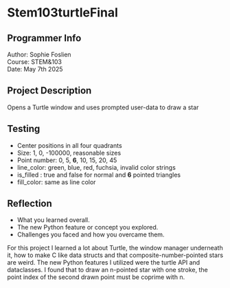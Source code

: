 # Stem103turtleFinal

## Programmer Info

 Author: Sophie Foslien\
 Course: STEM&103\
 Date: May 7th 2025
 
## Project Description

Opens a Turtle window and uses prompted user-data to draw a star

## Testing

 - Center positions in all four quadrants
 - Size: 1, 0, -100000, reasonable sizes
 - Point number: 0, 5, **6**, 10, 15, 20, 45
 - line_color: green, blue, red, fuchsia, invalid color strings
 - is_filled : true and false for normal and **6** pointed triangles
 - fill_color: same as line color

## Reflection

  - What you learned overall.
  - The new Python feature or concept you explored.
  - Challenges you faced and how you overcame them.

For this project I learned a lot about Turtle, the window manager underneath it, how to  make C like data structs and that composite-number-pointed stars are weird. The new Python features I utilized were the turtle API and dataclasses. I found that to draw an n-pointed star with one stroke, the point index of the second drawn point must be coprime with n.
